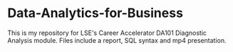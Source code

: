 # Data-Analytics-for-Business
This is my repository for LSE's Career Accelerator DA101 Diagnostic Analysis module. Files include a report, SQL syntax and mp4 presentation.
